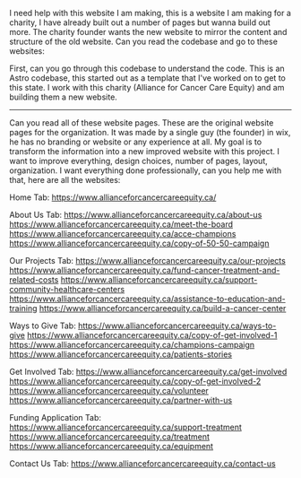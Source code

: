 I need help with this website I am making, this is a website I am making for a charity, I have already built out a number of pages but wanna build out more. The charity founder wants the new website to mirror the content and structure of the old website. Can you read the codebase and go to these websites:



First, can you go through this codebase to understand the code. This is an Astro codebase, this started out as a template that I've worked on to get to this state. I work with this charity (Alliance for Cancer Care Equity) and am building them a new website.

---

Can you read all of these website pages. These are the original website pages for the organization. It was made by a single guy (the founder) in wix, he has no branding or website or any experience at all. My goal is to transform the information into a new improved website with this project. I want to improve everything, design choices, number of pages, layout, organization. I want everything done professionally, can you help me with that, here are all the websites:

Home Tab:
https://www.allianceforcancercareequity.ca/

About Us Tab:
https://www.allianceforcancercareequity.ca/about-us
https://www.allianceforcancercareequity.ca/meet-the-board
https://www.allianceforcancercareequity.ca/acce-champions
https://www.allianceforcancercareequity.ca/copy-of-50-50-campaign

Our Projects Tab:
https://www.allianceforcancercareequity.ca/our-projects
https://www.allianceforcancercareequity.ca/fund-cancer-treatment-and-related-costs
https://www.allianceforcancercareequity.ca/support-community-healthcare-centers
https://www.allianceforcancercareequity.ca/assistance-to-education-and-training
https://www.allianceforcancercareequity.ca/build-a-cancer-center

Ways to Give Tab:
https://www.allianceforcancercareequity.ca/ways-to-give
https://www.allianceforcancercareequity.ca/copy-of-get-involved-1
https://www.allianceforcancercareequity.ca/champions-campaign
https://www.allianceforcancercareequity.ca/patients-stories

Get Involved Tab:
https://www.allianceforcancercareequity.ca/get-involved
https://www.allianceforcancercareequity.ca/copy-of-get-involved-2
https://www.allianceforcancercareequity.ca/volunteer
https://www.allianceforcancercareequity.ca/partner-with-us

Funding Application Tab:
https://www.allianceforcancercareequity.ca/support-treatment
https://www.allianceforcancercareequity.ca/treatment
https://www.allianceforcancercareequity.ca/equipment

Contact Us Tab:
https://www.allianceforcancercareequity.ca/contact-us


